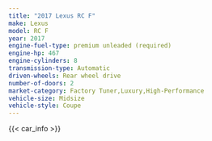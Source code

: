 ```yaml
---
title: "2017 Lexus RC F"
make: Lexus
model: RC F
year: 2017
engine-fuel-type: premium unleaded (required)
engine-hp: 467
engine-cylinders: 8
transmission-type: Automatic
driven-wheels: Rear wheel drive
number-of-doors: 2
market-category: Factory Tuner,Luxury,High-Performance
vehicle-size: Midsize
vehicle-style: Coupe
---
```


{{< car_info >}}
